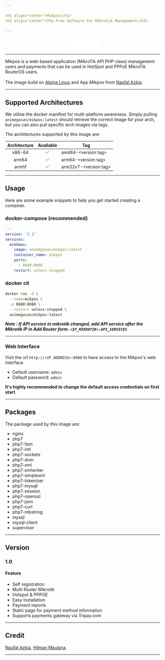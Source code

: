 ```yaml
---

<h1 align="center">Mikpos</h1>
<h3 align="center">The Free Software For Mikrotik Management</h3>

---
```


<p align="center">
<img alt="Logo Banner" src="https://raw.githubusercontent.com/animegasan/mikpos/main/src/public/assets/images/brand/logo.png"/>
</p>

---

Mikpos is a web-based application (MikroTik API PHP class) management users and payments that can be used in HotSpot and PPPoE MikroTik RouterOS users.
<br>
<br>
The image build on <a href="http://www.alpinelinux.org" target="_blank">Alpine Linux</a> and App Mikpos from <a href="https://github.com/naufkia/mikpos" target="_blank">Naufal Azkia</a>.

---

## Supported Architectures
We utilise the docker manifest for multi-platform awareness. Simply pulling ```animegasan/mikpos:latest``` should retrieve the correct image for your arch, but you can also pull specific arch images via tags.

The architectures supported by this image are:

| Architecture | Available | Tag |
| :----: | :----: | ---- |
| x86-64 | ✅ | amd64-\<version tag\> |
| arm64 | ✅ | arm64-\<version tag\> |
| armhf	| ✅	| arm32v7-\<version tag\> |

---

## Usage
Here are some example snippets to help you get started creating a container.
### docker-compose (recommended)
```yaml
---
version: "2.1"
services:
  mikhmon:
    image: animegasan/mikpos:latest
    container_name: mikpos
    ports:
      - 8680:8080
    restart: unless-stopped
```
### docker cli

```bash
docker run -d \
  --name=mikpos \
  -p 8680:8080 \
  --restart unless-stopped \
  animegasan/mikpos:latest
```

***Note : If API service in mikrotik changed, add API service after the Mikrotik IP in Add Router form. `<IP_MIKROTIK>:API_SERVICES`***

---

### Web Interface

Visit the url `http://<IP_ADDRESS>:8080` to have access to the Mikpos's web interface.

-   Default username: `admin`
-   Default password: `admin`

**It's highly recommended to change the default access credentials on first start**.

---

## Packages
The package used by this image are:
- nginx
- php7
- php7-fpm
- php7-intl
- php7-sockets
- php7-dom
- php7-xml
- php7-xmlwriter
- php7-simplexml
- php7-tokenizer
- php7-mysqli
- php7-session
- php7-openssl
- php7-json
- php7-curl
- php7-mbstring
- mysql
- mysql-client
- supervisor

---

## Version
### 1.0
#### Feature
   - Self registration
   - Multi Router Mikrotik
   - Hotspot & PPPOE
   - Easy Installation
   - Payment reports
   - Static page for payment method information
   - Supports payments gateway via Tripay.com

---

## Credit
[Naufal Azkia](https://github.com/naufkia), [Hilman Maulana](https://github.com/animegasan).

---
